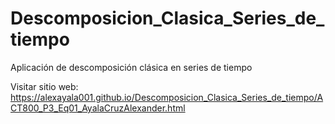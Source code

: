 # Descomposicion_Clasica_Series_de_tiempo

Aplicación de descomposición clásica en series de tiempo

Visitar sitio web: https://alexayala001.github.io/Descomposicion_Clasica_Series_de_tiempo/ACT800_P3_Eq01_AyalaCruzAlexander.html
